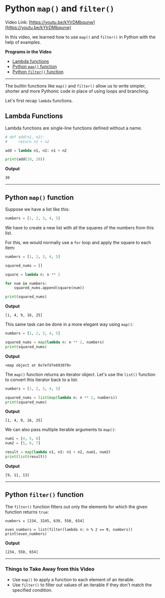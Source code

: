 # Python `map()` and `filter()`

Video Link: [https://youtu.be/kYIrDMbqunw](https://youtu.be/kYIrDMbqunw)

In this video, we learned how to use `map()` and `filter()` in Python with the help of examples.

**Programs in the Video**

- [Lambda functions](#lambda-functions)
- [Python `map()` function](#python-map-function)
- [Python `filter()` function](#python-filter-function)

---

The builtin functions like `map()` and `filter()` allow us to write simpler, shorter and more Pythonic code in place of
using loops and branching.

Let's first recap `lambda` functions.

## Lambda Functions

Lambda functions are single-line functions defined without a name.

```python
# def add(n1, n2):
#     return n1 + n2

add = lambda n1, n2: n1 + n2

print(add(10, 20))
```

**Output**

```
30
```

---

## Python `map()` function

Suppose we have a list like this:

```python
numbers = [1, 2, 3, 4, 5]
```

We have to create a new list with all the squares of the numbers from this list.

For this, we would normally use a `for` loop and apply the square to each item:

```python
numbers = [1, 2, 3, 4, 5]

squared_nums = []

square = lambda n: n ** 2

for num in numbers:
    squared_nums.append(square(num))

print(squared_nums)
```

**Output**

```
[1, 4, 9, 16, 25]
```

This same task can be done in a more elegant way using `map()`:

```python
numbers = [1, 2, 3, 4, 5]

squared_nums = map(lambda n: n ** 2, numbers)
print(squared_nums)
```

**Output**

```
<map object at 0x7efd7e693070>
```

The `map()` function returns an iterator object. Let's use the `list()` function to convert this iterator back to a
list:

```python
numbers = [1, 2, 3, 4, 5]

squared_nums = list(map(lambda n: n ** 2, numbers))
print(squared_nums)
```

**Output**

```
[1, 4, 9, 16, 25]
```

We can also pass multiple iterable arguments to `map()`:

```python
num1 = [4, 5, 6]
num2 = [5, 6, 7]

result = map(lambda n1, n2: n1 + n2, num1, num2)
print(list(result))
```

**Output**

```
[9, 11, 13]
```

---

## Python `filter()` function

The `filter()` function filters out only the elements for which the given function returns `true`:

```pythonsdfsdf
numbers = [234, 3245, 639, 550, 654]

even_numbers = list(filter(lambda n: n % 2 == 0, numbers))
print(even_numbers)
```

**Output**

```
[234, 550, 654]
```

---

### Things to Take Away from this Video

- Use `map()` to apply a function to each element of an iterable.
- Use `filter()` to filter out values of an iterable if they don't match the specified condition.
